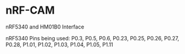 # nRF-CAM
nRF5340 and HM01B0 Interface

nRF5340 Pins being used:
P0.3,
P0.5,
P0.6,
P0.23,
P0.25,
P0.26,
P0.27,
P0.28,
P1.01,
P1.02,
P1.03,
P1.04,
P1.05,
P1.11

